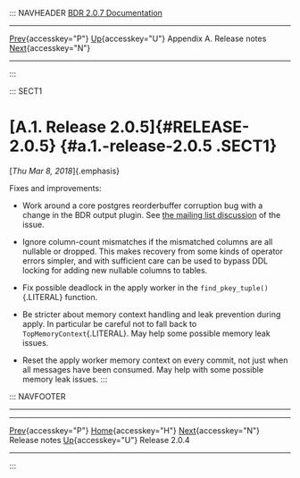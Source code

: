 ::: NAVHEADER
  [BDR 2.0.7 Documentation](index.md)
  ---------------------------------------------------------- ---------------------------------------- --------------------------- -----------------------------------------------------------
  [Prev](releasenotes.md "Release notes"){accesskey="P"}   [Up](releasenotes.md){accesskey="U"}    Appendix A. Release notes    [Next](release-2.0.4.md "Release 2.0.4"){accesskey="N"}

------------------------------------------------------------------------
:::

::: SECT1
# [A.1. Release 2.0.5]{#RELEASE-2.0.5} {#a.1.-release-2.0.5 .SECT1}

[*Thu Mar 8, 2018*]{.emphasis}

Fixes and improvements:

-   Work around a core postgres reorderbuffer corruption bug with a
    change in the BDR output plugin. See [the mailing list
    discussion](https://www.postgresql.org/message-id/CAMsr+YHdX=XECbZshDZ2CZNWGTyw-taYBnzqVfx4JzM4ExP5xg@mail.gmail.com)
    of the issue.

-   Ignore column-count mismatches if the mismatched columns are all
    nullable or dropped. This makes recovery from some kinds of operator
    errors simpler, and with sufficient care can be used to bypass DDL
    locking for adding new nullable columns to tables.

-   Fix possible deadlock in the apply worker in the
    `find_pkey_tuple()`{.LITERAL} function.

-   Be stricter about memory context handling and leak prevention during
    apply. In particular be careful not to fall back to
    `TopMemoryContext`{.LITERAL}. May help some possible memory leak
    issues.

-   Reset the apply worker memory context on every commit, not just when
    all messages have been consumed. May help with some possible memory
    leak issues.
:::

::: NAVFOOTER

------------------------------------------------------------------------

  ------------------------------------------ ---------------------------------------- -------------------------------------------
  [Prev](releasenotes.md){accesskey="P"}      [Home](index.md){accesskey="H"}       [Next](release-2.0.4.md){accesskey="N"}
  Release notes                               [Up](releasenotes.md){accesskey="U"}                                Release 2.0.4
  ------------------------------------------ ---------------------------------------- -------------------------------------------
:::
